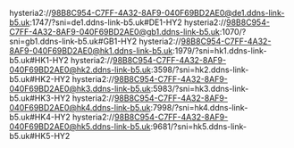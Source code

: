 hysteria2://98B8C954-C7FF-4A32-8AF9-040F69BD2AE0@de1.ddns-link-b5.uk:1747/?sni=de1.ddns-link-b5.uk#DE1-HY2
hysteria2://98B8C954-C7FF-4A32-8AF9-040F69BD2AE0@gb1.ddns-link-b5.uk:1070/?sni=gb1.ddns-link-b5.uk#GB1-HY2
hysteria2://98B8C954-C7FF-4A32-8AF9-040F69BD2AE0@hk1.ddns-link-b5.uk:1979/?sni=hk1.ddns-link-b5.uk#HK1-HY2
hysteria2://98B8C954-C7FF-4A32-8AF9-040F69BD2AE0@hk2.ddns-link-b5.uk:3598/?sni=hk2.ddns-link-b5.uk#HK2-HY2
hysteria2://98B8C954-C7FF-4A32-8AF9-040F69BD2AE0@hk3.ddns-link-b5.uk:5983/?sni=hk3.ddns-link-b5.uk#HK3-HY2
hysteria2://98B8C954-C7FF-4A32-8AF9-040F69BD2AE0@hk4.ddns-link-b5.uk:7998/?sni=hk4.ddns-link-b5.uk#HK4-HY2
hysteria2://98B8C954-C7FF-4A32-8AF9-040F69BD2AE0@hk5.ddns-link-b5.uk:9681/?sni=hk5.ddns-link-b5.uk#HK5-HY2
